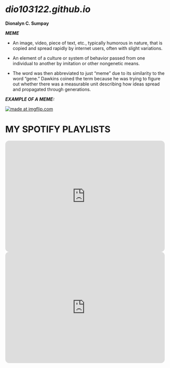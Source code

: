 # *dio103122.github.io*
**Dionalyn C. Sumpay**

***MEME***

- An image, video, piece of text, etc., typically humorous in nature, that is copied and spread rapidly by internet users, often with slight variations.

- An element of a culture or system of behavior passed from one individual to another by imitation or other nongenetic means.

- The word was then abbreviated to just “meme” due to its similarity to the word “gene.” Dawkins coined the term because he was trying to figure out whether there was a measurable unit describing how ideas spread and propagated through generations.


***EXAMPLE OF A MEME:***

<a href="https://imgflip.com/i/776e0j"><img src="https://i.imgflip.com/776e0j.jpg" title="made at imgflip.com"/></a>

# MY SPOTIFY PLAYLISTS

<iframe style="border-radius:12px" src="https://open.spotify.com/embed/playlist/5lyj5xIOpNNwHWoFWFI3dL?utm_source=generator&theme=0" width="100%" height="352" frameBorder="0" allowfullscreen="" allow="autoplay; clipboard-write; encrypted-media; fullscreen; picture-in-picture" loading="lazy"></iframe>

<iframe style="border-radius:12px" src="https://open.spotify.com/embed/playlist/4xXx3VRrSE782N4JVvaEjn?utm_source=generator&theme=0" width="100%" height="352" frameBorder="0" allowfullscreen="" allow="autoplay; clipboard-write; encrypted-media; fullscreen; picture-in-picture" loading="lazy"></iframe>

